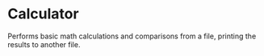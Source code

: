 # Calculator
Performs basic math calculations and comparisons from a file, printing the results to another file.
